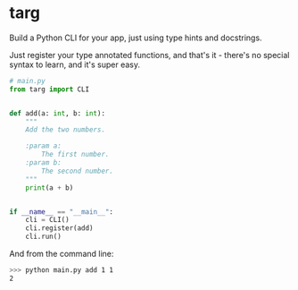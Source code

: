 # targ

Build a Python CLI for your app, just using type hints and docstrings.

Just register your type annotated functions, and that's it - there's no special
syntax to learn, and it's super easy.

```python
# main.py
from targ import CLI


def add(a: int, b: int):
    """
    Add the two numbers.

    :param a:
        The first number.
    :param b:
        The second number.
    """
    print(a + b)


if __name__ == "__main__":
    cli = CLI()
    cli.register(add)
    cli.run()

```

And from the command line:

```bash
>>> python main.py add 1 1
2
```
